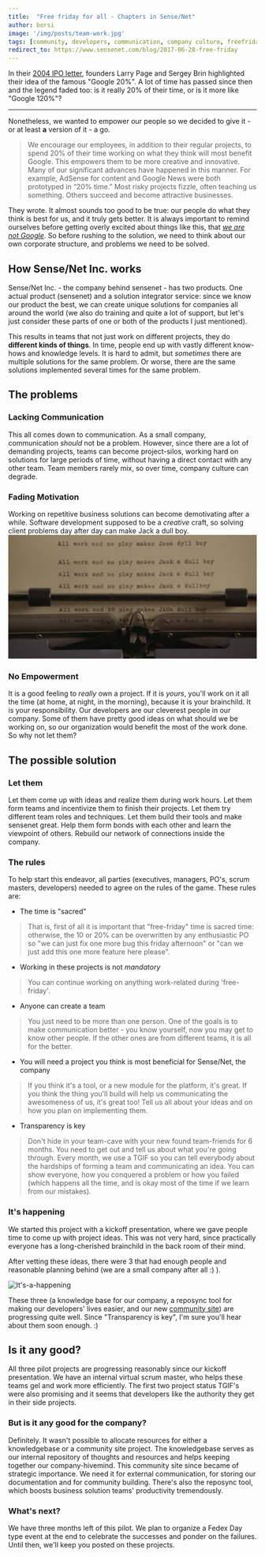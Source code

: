 ```yaml
---
title:  "Free friday for all - Chapters in Sense/Net"
author: borsi
image: '/img/posts/team-work.jpg'
tags: [community, developers, communication, company culture, freefriday]
redirect_to: https://www.sensenet.com/blog/2017-06-28-free-friday
---
```


In their [2004 IPO letter][64bbc0a2], founders Larry Page and Sergey Brin highlighted their idea of the famous "Google 20%". A lot of time has passed since then and the legend faded too: is it really 20% of their time, or is it more like "Google 120%"?

---

[64bbc0a2]: https://abc.xyz/investor/founders-letters/2004/ipo-letter.html "Google IPO letter"

Nonetheless, we wanted to empower our people so we decided to give it - or at least **a** version of it - a go.

> We encourage our employees, in addition to their regular projects, to spend 20% of their time working on what they think will most benefit Google. This empowers them to be more creative and innovative. Many of our significant advances have happened in this manner. For example, AdSense for content and Google News were both prototyped in “20% time.” Most risky projects fizzle, often teaching us something. Others succeed and become attractive businesses.

They wrote. It almost sounds too good to be true: our people do what they think is best for us, and it truly gets better. It is always important to remind ourselves before getting overly excited about things like this, that _[we are not Google][bfca94a4]_. So before rushing to the solution, we need to think about our own corporate structure, and problems we need to be solved.

  [bfca94a4]: https://blog.bradfieldcs.com/you-are-not-google-84912cf44afb "You are not google - Ozan Onay"

## How Sense/Net Inc. works

Sense/Net Inc. - the company behind sensenet - has two products. One actual product (sensenet) and a solution integrator service: since we know our product the best, we can create unique solutions for companies all around the world (we also do training and quite a lot of support, but let's just consider these parts of one or both of the products I just mentioned).

This results in teams that not just work on different projects, they do **different kinds of things**. In time, people end up with vastly different know-hows and knowledge levels. It is hard to admit, but _sometimes_ there are multiple solutions for the same problem. Or worse, there are the same solutions implemented several times for the same problem.

## The problems

### Lacking Communication

This all comes down to communication. As a small company, communication _should_ not be a problem. However, since there are a lot of demanding projects, teams can become project-silos, working hard on solutions for large periods of time, without having a direct contact with any other team. Team members rarely mix, so over time, company culture can degrade.

### Fading Motivation

Working on repetitive business solutions can become demotivating after a while. Software development supposed to be a _creative_ craft, so solving client problems day after day can make Jack a dull boy.
![All work and no play makes Jaca dyll boy](/img/posts/all_work_and_no_play.png "All work and no play makes Jaca dyll boy")

### No Empowerment

It is a good feeling to _really_ own a project. If it is _yours_, you'll work on it all the time (at home, at night, in the morning), because it is your brainchild. It is your responsibility. Our developers are our cleverest people in our company. Some of them have pretty good ideas on what should we be working on, so our organization would benefit the most of the work done. So why not let them?

## The possible solution

### Let them

Let them come up with ideas and realize them during work hours. Let them form teams and incentivize them to finish their projects. Let them try different team roles and techniques. Let them build their tools and make sensenet great. Help them form bonds with each other and learn the viewpoint of others. Rebuild our network of connections inside the company.

### The rules

To help start this endeavor, all parties (executives, managers, PO's, scrum masters, developers) needed to agree on the rules of the game. These rules are:

- The time is "sacred"
> That is, first of all it is important that "free-friday" time is sacred time: otherwise, the 10 or 20% can be overwritten by any enthusiastic PO so "we can just fix one more bug this friday afternoon" or "can we just add this one more feature here please".

- Working in these projects is not *mandatory*
> You can continue working on anything work-related during 'free-friday'.

- Anyone can create a team
> You just need to be more than one person. One of the goals is to make communication better - you know yourself, now you may get to know other people. If the other ones are from different teams, it is all for the better.

- You will need a project you think is most beneficial for Sense/Net, the company
> If you think it's a tool, or a new module for the platform, it's great. If you think the thing you'll build will help us communicating the awesomeness of us, it's great too! Tell us all about your ideas and on how you plan on implementing them.

- Transparency is key
> Don't hide in your team-cave with your new found team-friends for 6 months. You need to get out and tell us about what you're going through. Every month, we use a TGIF so you can tell everybody about the hardships of forming a team and communicating an idea. You can show everyone, how you conquered a problem or how you failed (which happens all the time, and is okay most of the time if we learn from our mistakes).

### It's happening

We started this project with a kickoff presentation, where we gave people time to come up with project ideas. This was not very hard, since practically everyone has a long-cherished brainchild in the back room of their mind.

After vetting these ideas, there were 3 that had enough people and reasonable planning behind (we are a small company after all :) ).

![It's-a-happening](https://media.giphy.com/media/rl0FOxdz7CcxO/giphy.gif "It's-a-happening")

These three (a knowledge base for our company, a reposync tool for making our developers' lives easier, and our new [community site][232da02d]) are progressing quite well. Since "Transparency is key", I'm sure you'll hear about them soon enough. :)

  [232da02d]: http://community.sensenet.com "This blog is there, too. This new learning amazes me, Sir Bedevere. Explain again how sheep's bladders may be employed to prevent earthquakes."

## Is it any good?

All three pilot projects are progressing reasonably since our kickoff presentation. We have an internal virtual scrum master, who helps these teams gel and work more efficiently. The first two project status TGIF's were also promising and it seems that developers like the authority they get in their side projects.

### But is it any good for **the company**?

Definitely. It wasn't possible to allocate resources for either a knowledgebase or a community site project. The knowledgebase serves as our internal repository of thoughts and resources and helps keeping together our company-hivemind. This community site since became of strategic importance. We need it for external communication, for storing our documentation and for community building. There's also the reposync tool, which boosts business solution teams' productivity tremendously.

### What's next?

We have three months left of this pilot. We plan to organize a Fedex Day type event at the end to celebrate the successes and ponder on the failures. Until then, we'll keep you posted on these projects.

